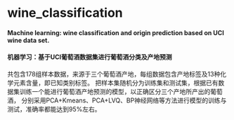 # wine_classification
#### Machine learning: wine classification and origin prediction based on UCI wine data set. 
#### 机器学习：基于UCI葡萄酒数据集进行葡萄酒分类及产地预测 


共包含178组样本数据，来源于三个葡萄酒产地，每组数据包含产地标签及13种化学元素含量，即已知类别标签。
把样本集随机分为训练集和测试集，根据已有数据集训练一个能进行葡萄酒产地预测的模型，以正确区分三个产地所产出的葡萄酒，
分别采用PCA+Kmeans、PCA+LVQ、BP神经网络等方法进行模型的训练与测试，准确率都能达到95%左右。
